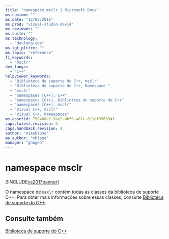 ```yaml
---
title: "namespace msclr | Microsoft Docs"
ms.custom: ""
ms.date: "12/03/2016"
ms.prod: "visual-studio-dev14"
ms.reviewer: ""
ms.suite: ""
ms.technology: 
  - "devlang-cpp"
ms.tgt_pltfrm: ""
ms.topic: "reference"
f1_keywords: 
  - "msclr"
dev_langs: 
  - "C++"
helpviewer_keywords: 
  - "Biblioteca de suporte do C++, msclr"
  - "Biblioteca de suporte do C++, Namespace "
  - "msclr"
  - "namespaces [C++], C++"
  - "namespaces [C++], Biblioteca de suporte do C++"
  - "namespaces [C++], msclr"
  - "Visual C++, msclr"
  - "Visual C++, namespaces"
ms.assetid: 799460e2-9ae2-4b59-a81c-611df356834f
caps.latest.revision: 4
caps.handback.revision: 4
author: "mikeblome"
ms.author: "mblome"
manager: "ghogen"
---
```

# namespace msclr
[!INCLUDE[vs2017banner](../assembler/inline/includes/vs2017banner.md)]

O namespace de `msclr` contém todas as classes da biblioteca de suporte C\+\+.  Para obter mais informações sobre essas classes, consulte [Biblioteca de suporte do C\+\+](../dotnet/cpp-support-library.md).  
  
## Consulte também  
 [Biblioteca de suporte do C\+\+](../dotnet/cpp-support-library.md)